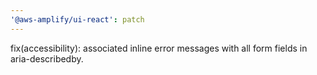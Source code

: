 ```yaml
---
'@aws-amplify/ui-react': patch
---
```


fix(accessibility): associated inline error messages with all form fields in aria-describedby.
